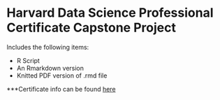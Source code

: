 # Harvard Data Science Professional Certificate Capstone Project

Includes the following items: 
- R Script 
- An Rmarkdown version 
- Knitted PDF version of .rmd file

  
***Certificate info can be found [here](https://pll.harvard.edu/series/professional-certificate-data-science)

